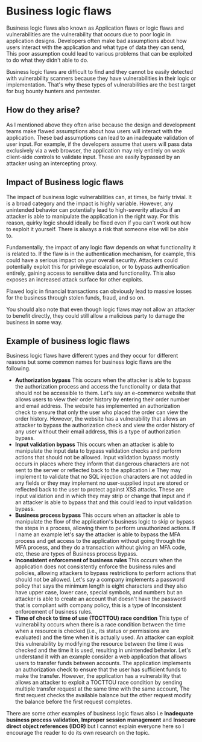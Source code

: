 
# Business logic flaws

Business logic flaws also known as Application flaws or logic flaws and vulnerabilities are the vulnerability that occurs due to poor logic in application designs. Developers often make bad assumptions about how users interact with the application and what type of data they can send, This poor assumption could lead to various problems that can be exploited to do what they didn't able to do.

Business logic flaws are difficult to find and they cannot be easily detected with vulnerability scanners because they have vulnerabilities in their logic or implementation. That's why these types of vulnerabilities are the best target for bug bounty hunters and pentester.

## How do they arise?

As I mentioned above they often arise because the design and development teams make flawed assumptions about how users will interact with the application. These bad assumptions can lead to an inadequate validation of user input. For example, if the developers assume that users will pass data exclusively via a web browser, the application may rely entirely on weak client-side controls to validate input. These are easily bypassed by an attacker using an intercepting proxy.

## Impact of Business logic flaws

The impact of business logic vulnerabilities can, at times, be fairly trivial. It is a broad category and the impact is highly variable. However, any unintended behavior can potentially lead to high-severity attacks if an attacker is able to manipulate the application in the right way. For this reason, quirky logic should ideally be fixed even if you can't work out how to exploit it yourself. There is always a risk that someone else will be able to.

Fundamentally, the impact of any logic flaw depends on what functionality it is related to. If the flaw is in the authentication mechanism, for example, this could have a serious impact on your overall security. Attackers could potentially exploit this for privilege escalation, or to bypass authentication entirely, gaining access to sensitive data and functionality. This also exposes an increased attack surface for other exploits.

Flawed logic in financial transactions can obviously lead to massive losses for the business through stolen funds, fraud, and so on.

You should also note that even though logic flaws may not allow an attacker to benefit directly, they could still allow a malicious party to damage the business in some way.

## Example of business logic flaws

Business logic flaws have different types and they occur for different reasons but some common names for business logic flaws are the following.

- **Authorization bypass**
	This occurs when the attacker is able to bypass the authorization process and access the functionality or data that should not be accessible to them. Let's say an e-commerce website that allows users to view their order history by entering their order number and email address. The website has implemented an authorization check to ensure that only the user who placed the order can view the order history. However, the website has a vulnerability that allows an attacker to bypass the authorization check and view the order history of any user without their email address, this is a type of authorization bypass.
- **Input validation bypass**
	This occurs when an attacker is able to manipulate the input data to bypass validation checks and perform actions that should not be allowed. Input validation bypass mostly occurs in places where they inform that dangerous characters are not sent to the server or reflected back to the application i.e They may implement to validate that no SQL injection characters are not added in any fields or they may implement no user-supplied input are stored or reflected back to the user to protect against XSS attacks. These are input validation and in which they may strip or change that input and if an attacker is able to bypass that and this could lead to input validation bypass.
- **Business process bypass**
	This occurs when an attacker is able to manipulate the flow of the application's business logic to skip or bypass the steps in a process, allowing them to perform unauthorized actions. If I name an example let's say the attacker is able to bypass the MFA process and get access to the application without going through the MFA process, and they do a transaction without giving an MFA code, etc, these are types of Business process bypass.
- **Inconsistent enforcement of business rules**
	This occurs when the application does not consistently enforce the business rules and policies, allowing attackers to bypass restrictions to perform actions that should not be allowed. Let's say a company implements a password policy that says the minimum length is eight characters and they also have upper case, lower case, special symbols, and numbers but an attacker is able to create an account that doesn't have the password that is compliant with company policy, this is a type of Inconsistent enforcement of business rules.
- **Time of check to time of use (TOCTTOU) race condition**
	This type of vulnerability occurs when there is a race condition between the time when a resource is checked (i.e., its status or permissions are evaluated) and the time when it is actually used. An attacker can exploit this vulnerability by modifying the resource between the time it was checked and the time it is used, resulting in unintended behavior.
	Let's understand it with an example consider a web application that allows users to transfer funds between accounts. The application implements an authorization check to ensure that the user has sufficient funds to make the transfer. However, the application has a vulnerability that allows an attacker to exploit a TOCTTOU race condition by sending multiple transfer request at the same time with the same account, The first request checks the available balance but the other request modify the balance before the first request completes.

There are some other examples of business logic flaws also i.e **Inadequate business process validation**, **Improper session management** and **Insecure direct object references (IDOR)** but I cannot explain everyone here so I encourage the reader to do its own research on the topic.
